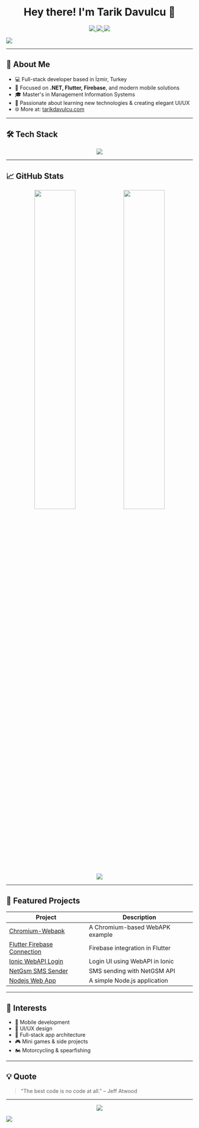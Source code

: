 <h1 align="center">Hey there! I'm Tarik Davulcu 👋</h1>

<p align="center">
  <a href="https://www.tarikdavulcu.com" target="_blank">
    <img src="https://img.shields.io/badge/Portfolio-Visit-1f8acb?style=for-the-badge&logo=google-chrome&logoColor=white" />
  </a>
  <a href="mailto:hello@tarikdavulcu.com" target="_blank">
    <img src="https://img.shields.io/badge/Email-Contact-e63946?style=for-the-badge&logo=gmail&logoColor=white" />
  </a>
  <a href="https://x.com/tarikdavulcu" target="_blank">
    <img src="https://img.shields.io/badge/X-Twitter-000000?style=for-the-badge&logo=twitter&logoColor=white" />
  </a>
</p>

<img src="https://capsule-render.vercel.app/api?type=waving&color=1f8acb&height=200&section=header&text=Tarik%20Davulcu&fontSize=40&fontAlign=center&fontColor=ffffff" />

---

## 🚀 About Me

- 💻 Full-stack developer based in İzmir, Turkey  
- 📱 Focused on **.NET, Flutter, Firebase**, and modern mobile solutions  
- 🎓 Master's in Management Information Systems  
- 🧠 Passionate about learning new technologies & creating elegant UI/UX  
- 🌐 More at: [tarikdavulcu.com](https://www.tarikdavulcu.com)

---

## 🛠️ Tech Stack

<p align="center">
  <img src="https://skillicons.dev/icons?i=dotnet,cs,flutter,firebase,ts,react,next,vite,mysql,git,figma,linux" />
</p>

---

## 📈 GitHub Stats

<p align="center">
  <img src="https://github-readme-stats.vercel.app/api?username=tarikdavulcu&show_icons=true&theme=radical" width="47%" />
  <img src="https://github-readme-streak-stats.herokuapp.com/?user=tarikdavulcu&theme=radical" width="47%" />
</p>

<p align="center">
  <img src="https://github-profile-trophy.vercel.app/?username=tarikdavulcu&theme=dracula&no-frame=true&column=7" />
</p>

---

## 📌 Featured Projects

| Project | Description |
|--------|-------------|
| [Chromium-Webapk](https://github.com/tarikdavulcu/Chromium-Webapk) | A Chromium-based WebAPK example |
| [Flutter Firebase Connection](https://github.com/tarikdavulcu/flutter-firebase-cloudstore-connection) | Firebase integration in Flutter |
| [Ionic WebAPI Login](https://github.com/tarikdavulcu/Ionic_Login_with_webApi) | Login UI using WebAPI in Ionic |
| [NetGsm SMS Sender](https://github.com/tarikdavulcu/NetGsmSmsSend) | SMS sending with NetGSM API |
| [Nodejs Web App](https://github.com/tarikdavulcu/Nodejs_Web_App) | A simple Node.js application |

---

## 🌱 Interests

- 📲 Mobile development
- 🎨 UI/UX design
- 🧩 Full-stack app architecture
- 🎮 Mini games & side projects
- 🏍️ Motorcycling & spearfishing

---

## 💡 Quote

> "The best code is no code at all." – Jeff Atwood

---

<p align="center">
  <img src="https://komarev.com/ghpvc/?username=tarikdavulcu&label=Profile%20Views&color=0e75b6&style=flat" />
</p>

<img src="https://capsule-render.vercel.app/api?type=waving&color=1f8acb&height=120&section=footer" />
